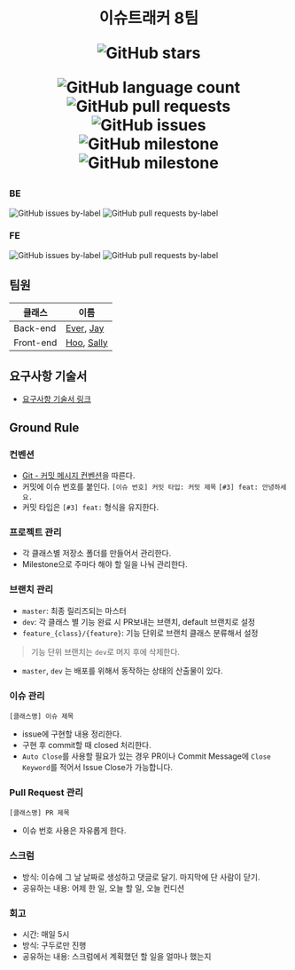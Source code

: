 <h1 align="center">
이슈트래커 8팀

![GitHub stars](https://img.shields.io/github/stars/codesquad-member-2020/issue-tracker-08?style=social)

![GitHub language count](https://img.shields.io/github/languages/count/codesquad-member-2020/issue-tracker-08) ![GitHub pull requests](https://img.shields.io/github/issues-pr/codesquad-member-2020/issue-tracker-08?color=green) ![GitHub issues](https://img.shields.io/github/issues/codesquad-member-2020/issue-tracker-08)  
![GitHub milestone](https://img.shields.io/github/milestones/progress-percent/codesquad-member-2020/issue-tracker-08/1) ![GitHub milestone](https://img.shields.io/github/milestones/progress-percent/codesquad-member-2020/issue-tracker-08/3)

</h1>

### BE

![GitHub issues by-label](https://img.shields.io/github/issues/codesquad-member-2020/issue-tracker-08/BE) ![GitHub pull requests by-label](https://img.shields.io/github/issues-pr/codesquad-member-2020/issue-tracker-08/BE?color=green)

### FE

![GitHub issues by-label](https://img.shields.io/github/issues/codesquad-member-2020/issue-tracker-08/FE) ![GitHub pull requests by-label](https://img.shields.io/github/issues-pr/codesquad-member-2020/issue-tracker-08/FE?color=green)

## 팀원

| 클래스    | 이름                                                                        |
| --------- | --------------------------------------------------------------------------- |
| Back-end  | [Ever](https://github.com/hsik0225), [Jay](https://github.com/beginin15)    |
| Front-end | [Hoo](https://github.com/choisohyun), [Sally](https://github.com/sally4405) |

## 요구사항 기술서

- [요구사항 기술서 링크](https://docs.google.com/spreadsheets/d/10mveFGENA-cXjG4W2_tIxAPWbGiFuZin8paTWh7H52w/edit#gid=0)

## Ground Rule

### 컨벤션

- [Git - 커밋 메시지 컨벤션](https://doublesprogramming.tistory.com/256)을 따른다.
- 커밋에 이슈 번호를 붙인다.
  `[이슈 번호] 커밋 타입: 커밋 제목`
  `[#3] feat: 안녕하세요.`
- 커밋 타입은 `[#3] feat:` 형식을 유지한다.

### 프로젝트 관리

- 각 클래스별 저장소 폴더를 만들어서 관리한다.
- Milestone으로 주마다 해야 할 일을 나눠 관리한다.

### 브랜치 관리

- `master`: 최종 릴리즈되는 마스터
- `dev`: 각 클래스 별 기능 완료 시 PR보내는 브랜치, default 브랜치로 설정
- `feature_{class}/{feature}`: 기능 단위로 브랜치 클래스 분류해서 설정

> 기능 단위 브랜치는 `dev`로 머지 후에 삭제한다.

- `master`, `dev` 는 배포를 위해서 동작하는 상태의 산출물이 있다.

### 이슈 관리

`[클래스명] 이슈 제목`

- issue에 구현할 내용 정리한다.
- 구현 후 commit할 때 closed 처리한다.
- `Auto Close`를 사용할 필요가 있는 경우 PR이나 Commit Message에 `Close Keyword`를 적어서 Issue Close가 가능합니다.

### Pull Request 관리

`[클래스명] PR 제목`

- 이슈 번호 사용은 자유롭게 한다.

### 스크럼

- 방식: 이슈에 그 날 날짜로 생성하고 댓글로 달기. 마지막에 단 사람이 닫기.
- 공유하는 내용: 어제 한 일, 오늘 할 일, 오늘 컨디션

### 회고

- 시간: 매일 5시
- 방식: 구두로만 진행
- 공유하는 내용: 스크럼에서 계획했던 할 일을 얼마나 했는지
